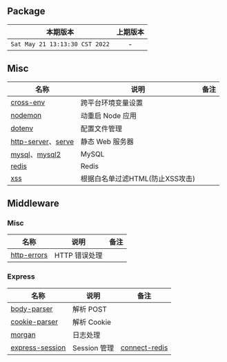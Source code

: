 ## Package

|本期版本|上期版本
|:---:|:---:
`Sat May 21 13:13:30 CST 2022` | -

## Misc

名称|说明|备注
---|---|---
[cross-env](https://github.com/kentcdodds/cross-env) | 跨平台环境变量设置
[nodemon](https://github.com/remy/nodemon) | 动重启 Node 应用
[dotenv](https://github.com/motdotla/dotenv) | 配置文件管理
[http-server](https://github.com/http-party/http-server)、[serve](https://github.com/vercel/serve) | 静态 Web 服务器
[mysql](https://github.com/mysqljs/mysql)、[mysql2](https://github.com/sidorares/node-mysql2) | MySQL 
[redis](https://github.com/redis/node-redis)  | Redis
[xss](https://github.com/leizongmin/js-xss) | 根据白名单过滤HTML(防止XSS攻击)


## Middleware

### Misc


名称|说明|备注
---|---|---
[http-errors](https://github.com/jshttp/http-errors) | HTTP 错误处理

### Express

名称|说明|备注
---|---|---
[body-parser](https://github.com/expressjs/body-parser) | 解析 POST |
[cookie-parser](https://github.com/expressjs/cookie-parser) | 解析 Cookie
[morgan](https://github.com/expressjs/morgan) | 日志处理
[express-session](https://github.com/expressjs/session) | Session 管理 | [connect-redis](https://github.com/tj/connect-redis)